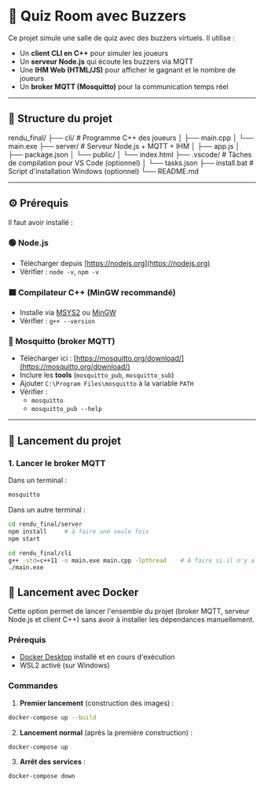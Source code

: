 # 🧠 Quiz Room avec Buzzers

Ce projet simule une salle de quiz avec des buzzers virtuels. Il utilise :
- Un **client CLI en C++** pour simuler les joueurs
- Un **serveur Node.js** qui écoute les buzzers via MQTT
- Une **IHM Web (HTML/JS)** pour afficher le gagnant et le nombre de joueurs
- Un **broker MQTT (Mosquitto)** pour la communication temps réel

---

## 📁 Structure du projet

rendu_final/
├── cli/ # Programme C++ des joueurs
│ ├── main.cpp
│ └── main.exe
├── server/ # Serveur Node.js + MQTT + IHM
│ ├── app.js
│ ├── package.json
│ └── public/
│ └── index.html
├── .vscode/ # Tâches de compilation pour VS Code (optionnel)
│ └── tasks.json
├── install.bat # Script d'installation Windows (optionnel)
└── README.md

---

## ⚙️ Prérequis

Il faut avoir installé :

### 🟢 Node.js
- Télécharger depuis [https://nodejs.org](https://nodejs.org)
- Vérifier : `node -v`, `npm -v`

### 🟦 Compilateur C++ (MinGW recommandé)
- Installe via [MSYS2](https://www.msys2.org) ou [MinGW](https://sourceforge.net/projects/mingw/)
- Vérifier : `g++ --version`

### 🔁 Mosquitto (broker MQTT)
- Télécharger ici : [https://mosquitto.org/download/](https://mosquitto.org/download/)
- Inclure les **tools** (`mosquitto_pub`, `mosquitto_sub`)
- Ajouter `C:\Program Files\mosquitto` à la variable `PATH`
- Vérifier :
  - `mosquitto`
  - `mosquitto_pub --help`

---

## 🚀 Lancement du projet

### 1. Lancer le broker MQTT

Dans un terminal :
```bash
mosquitto
```

Dans un autre terminal :

```bash
cd rendu_final/server
npm install     # à faire une seule fois
npm start
```


```bash
cd rendu_final/cli
g++ -std=c++11 -o main.exe main.cpp -lpthread    # À faire si il n'y a pas de fichier main.exe
./main.exe
```

## 🐳 Lancement avec Docker

Cette option permet de lancer l'ensemble du projet (broker MQTT, serveur Node.js et client C++) sans avoir à installer les dépendances manuellement.

### Prérequis
- [Docker Desktop](https://www.docker.com/products/docker-desktop/) installé et en cours d'exécution
- WSL2 activé (sur Windows)


### Commandes

1. **Premier lancement** (construction des images) :
```bash
docker-compose up --build
```

2. **Lancement normal** (après la première construction) :
```bash
docker-compose up
```

3. **Arrêt des services** :

```bash
docker-compose down
```

